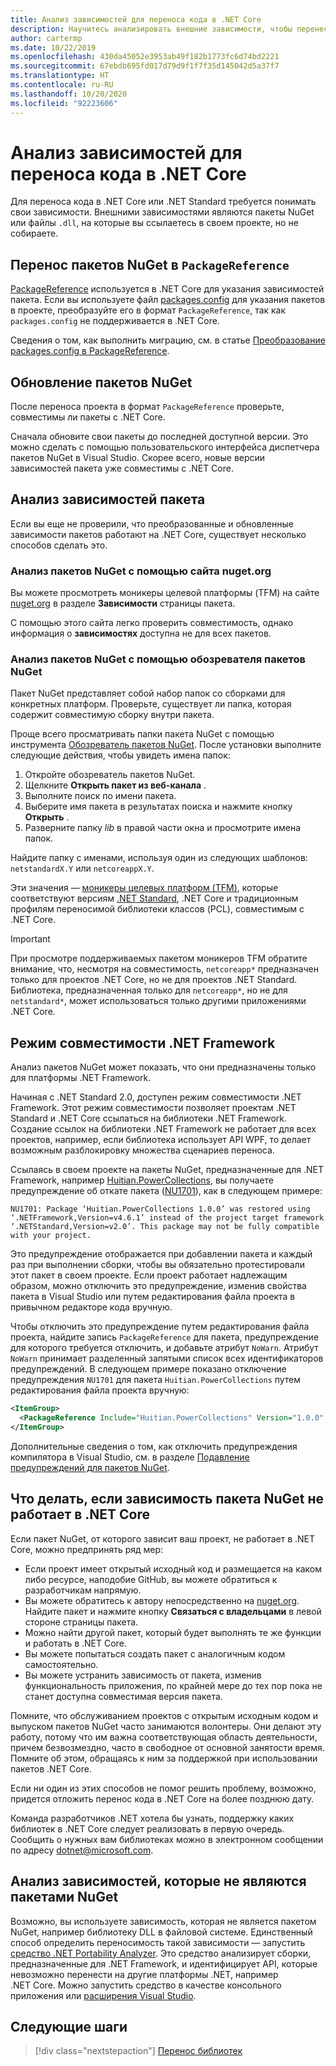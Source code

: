 ```yaml
---
title: Анализ зависимостей для переноса кода в .NET Core
description: Научитесь анализировать внешние зависимости, чтобы перенести свой проект из .NET Framework в .NET Core.
author: cartermp
ms.date: 10/22/2019
ms.openlocfilehash: 430da45052e3953ab49f182b1773fc6d74bd2221
ms.sourcegitcommit: 67ebdb695fd017d79d9f1f7f35d145042d5a37f7
ms.translationtype: HT
ms.contentlocale: ru-RU
ms.lasthandoff: 10/20/2020
ms.locfileid: "92223606"
---
```

# <a name="analyze-your-dependencies-to-port-code-to-net-core"></a>Анализ зависимостей для переноса кода в .NET Core

Для переноса кода в .NET Core или .NET Standard требуется понимать свои зависимости. Внешними зависимостями являются пакеты NuGet или файлы `.dll`, на которые вы ссылаетесь в своем проекте, но не собираете.

## <a name="migrate-your-nuget-packages-to-packagereference"></a>Перенос пакетов NuGet в `PackageReference`

[PackageReference](/nuget/consume-packages/package-references-in-project-files) используется в .NET Core для указания зависимостей пакета. Если вы используете файл [packages.config](/nuget/reference/packages-config) для указания пакетов в проекте, преобразуйте его в формат `PackageReference`, так как `packages.config` не поддерживается в .NET Core.

Сведения о том, как выполнить миграцию, см. в статье [Преобразование packages.config в PackageReference](/nuget/reference/migrate-packages-config-to-package-reference).

## <a name="upgrade-your-nuget-packages"></a>Обновление пакетов NuGet

После переноса проекта в формат `PackageReference` проверьте, совместимы ли пакеты с .NET Core.

Сначала обновите свои пакеты до последней доступной версии. Это можно сделать с помощью пользовательского интерфейса диспетчера пакетов NuGet в Visual Studio. Скорее всего, новые версии зависимостей пакета уже совместимы с .NET Core.

## <a name="analyze-your-package-dependencies"></a>Анализ зависимостей пакета

Если вы еще не проверили, что преобразованные и обновленные зависимости пакетов работают на .NET Core, существует несколько способов сделать это.

### <a name="analyze-nuget-packages-using-nugetorg"></a>Анализ пакетов NuGet с помощью сайта nuget.org

Вы можете просмотреть моникеры целевой платформы (TFM) на сайте [nuget.org](https://www.nuget.org/) в разделе **Зависимости** страницы пакета.

С помощью этого сайта легко проверить совместимость, однако информация о **зависимостях** доступна не для всех пакетов.

### <a name="analyze-nuget-packages-using-nuget-package-explorer"></a>Анализ пакетов NuGet с помощью обозревателя пакетов NuGet

Пакет NuGet представляет собой набор папок со сборками для конкретных платформ. Проверьте, существует ли папка, которая содержит совместимую сборку внутри пакета.

Проще всего просматривать папки пакета NuGet с помощью инструмента [Обозреватель пакетов NuGet](https://github.com/NuGetPackageExplorer/NuGetPackageExplorer). После установки выполните следующие действия, чтобы увидеть имена папок:

1. Откройте обозреватель пакетов NuGet.
2. Щелкните **Открыть пакет из веб-канала** .
3. Выполните поиск по имени пакета.
4. Выберите имя пакета в результатах поиска и нажмите кнопку **Открыть** .
5. Разверните папку *lib* в правой части окна и просмотрите имена папок.

Найдите папку с именами, используя один из следующих шаблонов: `netstandardX.Y` или `netcoreappX.Y`.

Эти значения — [моникеры целевых платформ (TFM)](../../standard/frameworks.md), которые соответствуют версиям [.NET Standard](../../standard/net-standard.md), .NET Core и традиционным профилям переносимой библиотеки классов (PCL), совместимым с .NET Core.

> [!IMPORTANT]
> При просмотре поддерживаемых пакетом моникеров TFM обратите внимание, что, несмотря на совместимость, `netcoreapp*` предназначен только для проектов .NET Core, но не для проектов .NET Standard.
> Библиотека, предназначенная только для `netcoreapp*`, но не для `netstandard*`, может использоваться только другими приложениями .NET Core.

## <a name="net-framework-compatibility-mode"></a>Режим совместимости .NET Framework

Анализ пакетов NuGet может показать, что они предназначены только для платформы .NET Framework.

Начиная с .NET Standard 2.0, доступен режим совместимости .NET Framework. Этот режим совместимости позволяет проектам .NET Standard и .NET Core ссылаться на библиотеки .NET Framework. Создание ссылок на библиотеки .NET Framework не работает для всех проектов, например, если библиотека использует API WPF, то делает возможным разблокировку множества сценариев переноса.

Ссылаясь в своем проекте на пакеты NuGet, предназначенные для .NET Framework, например [Huitian.PowerCollections](https://www.nuget.org/packages/Huitian.PowerCollections), вы получаете предупреждение об откате пакета ([NU1701](/nuget/reference/errors-and-warnings/nu1701)), как в следующем примере:

`NU1701: Package ‘Huitian.PowerCollections 1.0.0’ was restored using ‘.NETFramework,Version=v4.6.1’ instead of the project target framework ‘.NETStandard,Version=v2.0’. This package may not be fully compatible with your project.`

Это предупреждение отображается при добавлении пакета и каждый раз при выполнении сборки, чтобы вы обязательно протестировали этот пакет в своем проекте. Если проект работает надлежащим образом, можно отключить это предупреждение, изменив свойства пакета в Visual Studio или путем редактирования файла проекта в привычном редакторе кода вручную.

Чтобы отключить это предупреждение путем редактирования файла проекта, найдите запись `PackageReference` для пакета, предупреждение для которого требуется отключить, и добавьте атрибут `NoWarn`. Атрибут `NoWarn` принимает разделенный запятыми список всех идентификаторов предупреждений. В следующем примере показано отключение предупреждения `NU1701` для пакета `Huitian.PowerCollections` путем редактирования файла проекта вручную:

```xml
<ItemGroup>
  <PackageReference Include="Huitian.PowerCollections" Version="1.0.0" NoWarn="NU1701" />
</ItemGroup>
```

Дополнительные сведения о том, как отключить предупреждения компилятора в Visual Studio, см. в разделе [Подавление предупреждений для пакетов NuGet](/visualstudio/ide/how-to-suppress-compiler-warnings#suppress-warnings-for-nuget-packages).

## <a name="what-to-do-when-your-nuget-package-dependency-doesnt-run-on-net-core"></a>Что делать, если зависимость пакета NuGet не работает в .NET Core

Если пакет NuGet, от которого зависит ваш проект, не работает в .NET Core, можно предпринять ряд мер:

- Если проект имеет открытый исходный код и размещается на каком либо ресурсе, наподобие GitHub, вы можете обратиться к разработчикам напрямую.
- Вы можете обратитесь к автору непосредственно на [nuget.org](https://www.nuget.org/). Найдите пакет и нажмите кнопку **Связаться с владельцами** в левой стороне страницы пакета.
- Можно найти другой пакет, который будет выполнять те же функции и работать в .NET Core.
- Вы можете попытаться создать пакет с аналогичным кодом самостоятельно.
- Вы можете устранить зависимость от пакета, изменив функциональность приложения, по крайней мере до тех пор пока не станет доступна совместимая версия пакета.

Помните, что обслуживанием проектов с открытым исходным кодом и выпуском пакетов NuGet часто занимаются волонтеры. Они делают эту работу, потому что им важна соответствующая область деятельности, причем безвозмездно, часто в свободное от основной занятости время. Помните об этом, обращаясь к ним за поддержкой при использовании пакетов .NET Core.

Если ни один из этих способов не помог решить проблему, возможно, придется отложить перенос кода в .NET Core на более позднюю дату.

Команда разработчиков .NET хотела бы узнать, поддержку каких библиотек в .NET Core следует реализовать в первую очередь. Сообщить о нужных вам библиотеках можно в электронном сообщении по адресу dotnet@microsoft.com.

## <a name="analyze-dependencies-that-arent-nuget-packages"></a>Анализ зависимостей, которые не являются пакетами NuGet

Возможно, вы используете зависимость, которая не является пакетом NuGet, например библиотеку DLL в файловой системе. Единственный способ определить переносимость такой зависимости — запустить [средство .NET Portability Analyzer](https://github.com/Microsoft/dotnet-apiport). Это средство анализирует сборки, предназначенные для .NET Framework, и идентифицирует API, которые невозможно перенести на другие платформы .NET, например .NET Core. Можно запустить средство в качестве консольного приложения или [расширения Visual Studio](../../standard/analyzers/portability-analyzer.md).

## <a name="next-steps"></a>Следующие шаги

>[!div class="nextstepaction"]
>[Перенос библиотек](libraries.md)
